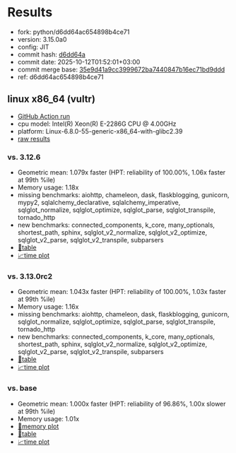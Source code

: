 # Results

- fork: python/d6dd64ac654898b4ce71
- version: 3.15.0a0
- config: JIT
- commit hash: [d6dd64a](https://github.com/python/cpython/commit/d6dd64a)
- commit date: 2025-10-12T01:52:01+03:00
- commit merge base: [35e9d41a9cc3999672ba7440847b16ec71bd9ddd](https://github.com/python/cpython/commit/35e9d41a9cc3999672ba7440847b16ec71bd9ddd)
- ref: d6dd64ac654898b4ce71

## linux x86_64 (vultr)

- [GitHub Action run](https://github.com/facebookexperimental/free-threading-benchmarking/actions/runs/18436503023)
- cpu model: Intel(R) Xeon(R) E-2286G CPU @ 4.00GHz
- platform: Linux-6.8.0-55-generic-x86_64-with-glibc2.39
- [raw results](bm-20251012-vultr-x86_64-python-d6dd64ac654898b4ce71-3.15.0a0-d6dd64a.json)

### vs. 3.12.6

- Geometric mean: 1.079x faster (HPT: reliability of 100.00%, 1.06x faster at 99th %ile)
- Memory usage: 1.18x
- missing benchmarks: aiohttp, chameleon, dask, flaskblogging, gunicorn, mypy2, sqlalchemy_declarative, sqlalchemy_imperative, sqlglot_normalize, sqlglot_optimize, sqlglot_parse, sqlglot_transpile, tornado_http
- new benchmarks: connected_components, k_core, many_optionals, shortest_path, sphinx, sqlglot_v2_normalize, sqlglot_v2_optimize, sqlglot_v2_parse, sqlglot_v2_transpile, subparsers
- [📄table](bm-20251012-vultr-x86_64-python-d6dd64ac654898b4ce71-3.15.0a0-d6dd64a-vs-3.12.6.md)
- [📈time plot](bm-20251012-vultr-x86_64-python-d6dd64ac654898b4ce71-3.15.0a0-d6dd64a-vs-3.12.6.svg)

### vs. 3.13.0rc2

- Geometric mean: 1.043x faster (HPT: reliability of 100.00%, 1.03x faster at 99th %ile)
- Memory usage: 1.16x
- missing benchmarks: aiohttp, chameleon, dask, flaskblogging, gunicorn, sqlglot_normalize, sqlglot_optimize, sqlglot_parse, sqlglot_transpile, tornado_http
- new benchmarks: connected_components, k_core, many_optionals, shortest_path, sphinx, sqlglot_v2_normalize, sqlglot_v2_optimize, sqlglot_v2_parse, sqlglot_v2_transpile, subparsers
- [📄table](bm-20251012-vultr-x86_64-python-d6dd64ac654898b4ce71-3.15.0a0-d6dd64a-vs-3.13.0rc2.md)
- [📈time plot](bm-20251012-vultr-x86_64-python-d6dd64ac654898b4ce71-3.15.0a0-d6dd64a-vs-3.13.0rc2.svg)

### vs. base

- Geometric mean: 1.000x faster (HPT: reliability of 96.86%, 1.00x slower at 99th %ile)
- Memory usage: 1.01x
- [🧠memory plot](bm-20251012-vultr-x86_64-python-d6dd64ac654898b4ce71-3.15.0a0-d6dd64a-vs-base-mem.svg)
- [📄table](bm-20251012-vultr-x86_64-python-d6dd64ac654898b4ce71-3.15.0a0-d6dd64a-vs-base.md)
- [📈time plot](bm-20251012-vultr-x86_64-python-d6dd64ac654898b4ce71-3.15.0a0-d6dd64a-vs-base.svg)

